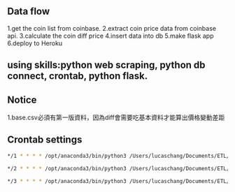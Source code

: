 ## Data flow
1.get the coin list from coinbase.
2.extract coin price data from coinbase api.
3.calculate the coin diff price 
4.insert data into db
5.make flask app 
6.deploy to Heroku

## using skills:python web scraping, python db connect, crontab, python flask.


## Notice
1.base.csv必須有第一版資料，因為diff會需要吃基本資料才能算出價格變動差距



## Crontab settings
``` bash
*/1 * * * * /opt/anaconda3/bin/python3 /Users/lucaschang/Documents/ETL/coin_price_etl/src/extract_coin_data.py

*/2 * * * * /opt/anaconda3/bin/python3 /Users/lucaschang/Documents/ETL/coin_price_etl/src/coin_price_diff_plot.py

*/3 * * * * /opt/anaconda3/bin/python3 /Users/lucaschang/Documents/ETL/coin_price_etl/src/insert_to_db.py
```
